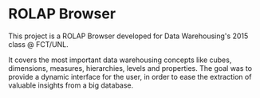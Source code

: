 # ROLAP Browser

This project is a ROLAP Browser developed for Data Warehousing's 2015 class @ FCT/UNL.

It covers the most important data warehousing concepts like cubes, dimensions, measures, hierarchies, levels and properties. The goal was to provide a dynamic interface for the user, in order to ease the extraction of valuable insights from a big database.
